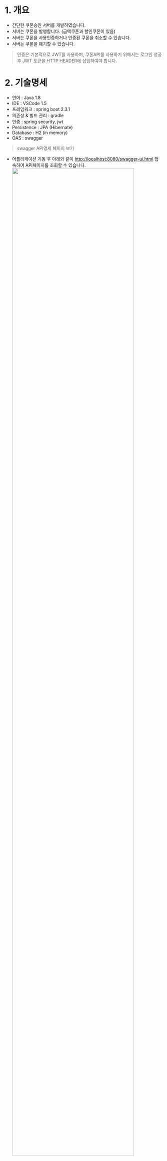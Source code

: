 # 1. 개요
- 간단한 쿠폰승인 서버를 개발하였습니다.
- 서버는 쿠폰을 발행합니다. (금액쿠폰과 할인쿠폰이 있음)
- 서버는 쿠폰을 사용인증하거나 인증된 쿠폰을 취소할 수 있습니다.
- 서버는 쿠폰을 폐기할 수 있습니다.
> 인증은 기본적으로 JWT를 사용하며, 쿠폰API를 사용하기 위해서는 로그인 성공 후 JWT 토큰을 HTTP HEADER에 삽입하여야 합니다.


# 2. 기술명세
- 언어 : Java 1.8
- IDE : VSCode 1.5
- 프레임워크 : spring boot 2.3.1
- 의존성 & 빌드 관리 : gradle
- 인증 : spring security, jwt
- Persistence : JPA (Hibernate)
- Database : H2 (in memory)
- OAS : swagger

> swagger API명세 페이지 보기
- 어플리케이션 기동 후 아래와 같이 [http://localhost:8080/swagger-ui.html](http://localhost:8080/swagger-ui.html) 접속하여 API페이지를 조회할 수 있습니다.
<img src="https://user-images.githubusercontent.com/61044774/97953836-0bf11f80-1de5-11eb-857c-c30ceb991fea.jpg" width="90%"></img>


> H2 database 웹콘솔 보기
- H2 웹console 접속경로는 다음과 같습니다. [http://localhost:8080/h2-console/](http://localhost:8080/h2-console/)
<img src="https://user-images.githubusercontent.com/61044774/85590819-b0b56080-b67f-11ea-8415-3eb50f5b82b8.jpg" width="90%"></img>

- Driver Class : org.h2.Driver
- JDBC URL : jdbc:h2:mem:testdb
- User Name : sa
- Password : [없음]


# 3. 쿠폰 테이블 설계
쿠폰서비스를 위한 기본 테이블을 설계 하였다.
<br>
## COUPON_INFO (쿠폰기본정보)
- 쿠폰에 대한 기본적인 설정정보를 포함하고 있는 마스터 테이블이다. 쿠폰에 대한 구분이나 승인유효기간 등 쿠폰속성 및 승인에 대한 정보가 정의된다.  
<img src="https://user-images.githubusercontent.com/61044774/98198857-50a7c280-1f6d-11eb-87b8-bd3ac4cbfe26.jpg" width="76%"></img>

## COUPON (쿠폰)
- 실제 쿠폰정보가 담겨있는 쿠폰이다. 쿠폰번호를 기준으로 쿠폰의 현재 상태(발행, 사용, 폐기 등) 및 쿠폰 기본정보가 정의된다.
쿠폰은 상기 쿠폰기본정보 테이블을 토대로 생성된다.  
<img src="https://user-images.githubusercontent.com/61044774/98198956-85b41500-1f6d-11eb-80c1-fd32973d3056.jpg" width="60%"></img>

## COUPON_LOG (쿠폰거래로그)
- 쿠폰의 거래가 발생될 때마다 생성되는 로그 정보이다. 쿠폰이 발행/사용/취소/폐기 등의 거래가 이루어 질때 로그가 생성된다.  
<img src="https://user-images.githubusercontent.com/61044774/98198958-88af0580-1f6d-11eb-823d-bcef41b943b4.jpg" width="60%"></img>

## COUPON_NO_SEQ (쿠폰번호순번)
- 쿠폰번호 중복을 방지하고자 쿠폰기본정보 별로 일련번호 테이블을 활용한다.  
<img src="https://user-images.githubusercontent.com/61044774/98199319-3b7f6380-1f6e-11eb-8775-dcd8e204c9ee.jpg" width="50%"></img>

# 4. 실행

> Tips
- **만약 lombok 관련 오류가 발생하면 아래의 url을 참조해 주세요**  
[https://stackoverflow.com/questions/63418817/how-do-i-get-lombok-to-work-with-visual-studio-code](https://stackoverflow.com/questions/63418817/how-do-i-get-lombok-to-work-with-visual-studio-code)  
[https://planbsw.tistory.com/109](https://planbsw.tistory.com/109)


## 실행 하기

> 소스 main Application 실행하기
- com.milkit.app.DemoApplication 을 IDE에서 run하여 바로 실행할 수 있습니다.
 <img src="https://user-images.githubusercontent.com/61044774/98205464-8eabe300-1f7b-11eb-9ea9-d62f62e0cbba.jpg" width="90%"></img>


# 5. 인증
> 서버에서 제공되는 api를 호출하기 위해서는 먼저 인증을 수행해야 합니다.
인증은 jwt 형식의 토큰방식으로 진행됩니다.
## 인증 요청
- http://localhost:8080/login URL로 POST로 인증정보를 전달합니다.
<img src="https://user-images.githubusercontent.com/61044774/93299272-c033e800-f82f-11ea-852d-9da348dfdf30.jpg" width="90%"></img>
  * 사용자 계정은 admin / test 혹은 test / test로 지정할 수 있습니다.
  * 사용자 계정은 POST Body에 다음과 같은 형식의 json 값을 설정합니다.
  ```javascript
  {
	"username" : "admin",
	"password" : "test"
  }
  ```
  * 사용자가 인증되었다면 서버는 Response body에 JWT Token 정보를 전달합니다.
  ```javascript
  {
    "code": "0",
    "message": "성공했습니다",
    "value": {
      "accessToken": "eyJhbGciOiJIUzI1NiJ9.eyJ1c2VyTk0iOiLqtIDrpqzsnpAiLCJhdXRoUm9sZSI6IlJPTEVfQURNSU4iLCJuYW1lIjoiYWRtaW4iLCJleHAiOjE2MDAyMzQxMjgsImlhdCI6MTYwMDIzMjMyOH0.hYTzcG5nDhdVn4OVbrrH7ybSLwBxq1Fm2O9A60uk8Zw",
      "refreshToken": "eyJhbGciOiJIUzI1NiJ9.eyJ1c2VyTk0iOiLqtIDrpqzsnpAiLCJhdXRoUm9sZSI6IlJPTEVfQURNSU4iLCJuYW1lIjoiYWRtaW4iLCJleHAiOjE2MDE0NDE5MzAsImlhdCI6MTYwMDIzMjMzMH0.MZLH17FUuUqYzlZDQ2AZDcRnSvxT2QJJeLHhiwtJFDo",
      "tokenType": "bearer"
    }
  }
  ```
---

## API 호출
- http://localhost:8080/api/api/coupon/publish 등과 같이 서버에서 제공하는 api를 호출하여 API 명세에 제공된 정보를 요청합니다.
<img src="https://user-images.githubusercontent.com/61044774/91528741-025dbe00-e943-11ea-81af-2e4ca5a1d261.jpg" width="90%"></img>
  * <span style="color:red">사용자는 API 호출 시 [4. 인증요청] 에서 응답받은 JWT Token 값을 HTTP Header의 Authorization 항목에 입력하여 전송하여야 합니다.</span>
    ex) Request HEADER의 Authorization 값 형식
    ```html
    Bearer eyJhbGciOiJIUzI1NiJ9.eyJ1c2VyTk0iOiLqtIDrpqzsnpAiLCJhdXRoUm9sZSI6IlJPTEVfQURNSU4iLCJuYW1lIjoiYWRtaW4iLCJleHAiOjE2MDAyMzkxODcsImlhdCI6MTYwMDIzNzM4N30.vp16ZPTySBEUJd3PxQd9ng3hnMBmOVoWrZksnXbw_5o
    ```
  * <span style="color:blue">서버는 API Request Header의 JWT Token을 확인하고 권한확인 및 접근제어를 수행합니다.</span>


# 6. API 명세
## 쿠폰발행
- 사용자는 쿠폰을 발급받고자 할때 서버에게 쿠폰발행을 요청합니다.

  * URL : POST http://localhost:8080/api/api/coupon/publish
  * 요청 Body


  ```javascript

  {
    "couponCD" : "000001",    /*  쿠폰코드  */
    "userID" : "milkit.moon"  /* 발행사용자정보 */
  }

  ```
  * 응답 Body
  ```javascript

  {
    "code": "0",
    "message": "성공했습니다",
    "value": {
      "couponCD": "000001",             /*  쿠폰코드  */
      "couponNO": "000019xtf1u6",   /*  쿠폰번호  */
      "userID": "milkit.moon",
      "pubDT": "20201027",
      "apprStartDT": "20201027",        /*  승인시작일자  */
      "apprEndDT": "20211027",          /*  승인종료일자  */
      "pubTime": "2020-10-27T08:35:39.675+00:00",
      "useTime": null,
      "faceAmt": 10000,                 /*  금액권쿠폰의 액면금액  */
      "dcRate": 0.0,
      "status": "2",                  /*  쿠폰상태 (1:등록, 2:발행, 3:사용, 4:폐기)  */
      "useYN": "Y",
      "couponNM": "1만원금액권쿠폰",   /*  쿠폰명  */
      "couponDiv": "10"               /*  쿠폰구분 (10:금액권, 20:할인권)  */
    }
  }

  ```

## 쿠폰사용
- 사용자는 발행된 쿠폰으로 서버에게 사용요청 할 수 있습니다.

  * URL : PUT http://localhost:8080/api/api/coupon/use
  * 요청 Body


  ```javascript

  {
    "couponNO" : "000019xtf1u6",   /*  쿠폰번호  */
    "userID" : "milkit.moon",          /*  사용자정보  */
    "reqUseAmt" : 7000                 /*  사용/할인 요청금액  */
  }

  ```
  * 응답 Body
  ```javascript

  {
    "code": "0",
    "message": "성공했습니다",
    "value": {
      "apprNO": "10000001603787772876",             /*  거래번호  */
      "apprTime": "2020-10-27T08:36:12.876+00:00",
      "faceAmt": 10000,                             /*  금액권쿠폰의 액면금액  */
      "useAmt": 7000,                               /*  사용된금액  */
      "changeAmt": 3000                             /*  거스름돈금액  */
    }
  }

  ```

> Tips : 해당쿠폰은 1만원권 금액쿠폰이고 7,000원을 사용했으며 3,000원을 거슬러주었다. (할인쿠폰의 경우 할인된 금액을 전달해 준다.)


## 쿠폰취소
- 사용자는 사용된 쿠폰을 취소하고자 한다. 취소된 쿠폰은 다시 사용할 수 있는 상태로 돌아간다.

  * URL : PUT http://localhost:8080/api/api/coupon/cancel
  * 요청 Body


  ```javascript

  {
    "couponNO" : "000019xtf1u6",    /*  쿠폰번호  */
    "userID" : "milkit.moon",           /*  사용자정보  */
    "apprNO" : "10000001603787772876"   /*  거래번호 (쿠폰사용 시 응답받은 거래번호)  */
  }

  ```
  * 응답 Body
  ```javascript

  {
    "code": "0",
    "message": "성공했습니다",
    "value": {
      "apprNO": "10000001603787812051",   /*  거래번호  */
      "apprTime": "2020-10-27T08:36:52.051+00:00",
      "faceAmt": 10000,
      "useAmt": -7000,                    /*  취소된금액 (사용된 금액의 -)  */
      "changeAmt": -3000                  /*  취소된거스름돈금액 (사용된 거스름돈금액의 -)  */
    }
  }

  ```

## 쿠폰폐기
- 사용자는 쿠폰을 폐기하고자 한다. 폐기된 쿠폰은 다시 사용할 수 없다. 또한 이미 사용된 쿠폰은 폐기할 수 없다.

  * URL : PUT http://localhost:8080/api/api/coupon/discard
  * 요청 Body


  ```javascript

  {
    "couponNO" : "000019xtf1u6",    /*  쿠폰번호  */
    "userID" : "milkit.moon"            /*  사용자정보  */
  }

  ```
  * 응답 Body
  ```javascript

  {
    "code": "0",
    "message": "성공했습니다",
    "value": {
      "apprNO": "10000001603787830671",             /*  거래번호  */
      "apprTime": "2020-10-27T08:37:10.676+00:00"
    }
  }

  ```

## 쿠폰조회
- 사용자는 쿠폰의 정보를 조회할 수 있습니다.

  * URL : GET http://localhost:8080/api/api/coupon/query?userID=[사용자정보]&couponNO=[쿠폰번호]
  * 요청 Body

  * 응답 Body
  ```javascript

  {
    "code": "0",
    "message": "성공했습니다",
    "value": {
      "couponCD": "000001",             /*  쿠폰코드  */
      "couponNO": "000019xtf1u6",   /*  쿠폰번호  */
      "userID": "milkit.moon",
      "pubDT": "20201027",
      "apprStartDT": "20201027",        /*  승인시작일자  */
      "apprEndDT": "20211027",          /*  승인종료일자  */
      "pubTime": "2020-10-27T08:35:39.675+00:00",
      "useTime": null,
      "faceAmt": 10000,                 /*  금액권쿠폰의 액면금액  */
      "dcRate": 0.0,
      "status": "2",                  /*  쿠폰상태 (1:등록, 2:발행, 3:사용, 4:폐기)  */
      "useYN": "Y",
      "couponNM": "1만원금액권쿠폰",   /*  쿠폰명  */
      "couponDiv": "10"               /*  쿠폰구분 (10:금액권, 20:할인권)  */
    }
  }

  ```

